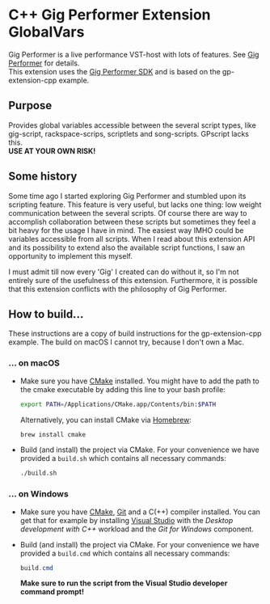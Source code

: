 # C++ Gig Performer Extension GlobalVars 
Gig Performer is a live performance VST-host with lots of features. See [Gig Performer](https://gigperformer.com/) for details.  
This extension uses the [Gig Performer SDK](https://github.com/gigperformer/gp-sdk) and is based on the gp-extension-cpp example.

## Purpose
Provides global variables accessible between the several script types, like gig-script, rackspace-scrips, scriptlets and song-scripts. GPscript lacks this.  
**USE AT YOUR OWN RISK!**

## Some history
Some time ago I started exploring Gig Performer and stumbled upon its scripting feature. This feature is very useful, but lacks one thing: low weight communication between the several scripts. Of course there are way to accomplish collaboration between these scripts but sometimes they feel a bit heavy for the usage I have in mind. The easiest way IMHO could be variables accessible from all scripts. When I read about this extension API and its possibility to extend also the available script functions, I saw an opportunity to implement this myself.

I must admit till now every 'Gig' I created can do without it, so I'm not entirely sure of the usefulness of this extension. Furthermore, it is possible that this extension conflicts with the philosophy of Gig Performer.

## How to build...
These instructions are a copy of build instructions for the gp-extension-cpp example. The build on macOS I cannot try, because I don't own a Mac.

### ... on macOS

-   Make sure you have [CMake](https://cmake.org) installed.
    You might have to add the path to the cmake executable by adding this line to your bash profile:

    ```bash
    export PATH=/Applications/CMake.app/Contents/bin:$PATH
    ```

    Alternatively, you can install CMake via [Homebrew](https://brew.sh):

    ```bash
    brew install cmake
    ```

-   Build (and install) the project via CMake.
    For your convenience we have provided a `build.sh` which contains all necessary commands:

    ```bash
    ./build.sh
    ```

### ... on Windows

-   Make sure you have [CMake](https://cmake.org), [Git](https://git-scm.com) and a C(++) compiler installed.
    You can get that for example by installing [Visual Studio](https://visualstudio.microsoft.com) with the _Desktop development with C++_ workload and the _Git for Windows_ component.
-   Build (and install) the project via CMake.
    For your convenience we have provided a `build.cmd` which contains all necessary commands:

    ```powershell
    build.cmd
    ```

    **Make sure to run the script from the Visual Studio developer command prompt!**

